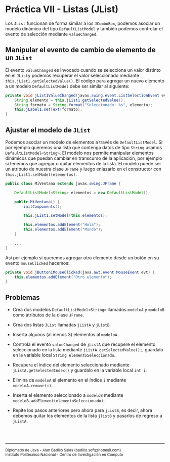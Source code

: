 # Práctica VII - Listas (JList)

Los `JList` funcionan de forma similar a los `JComboBox`, podemos asociar un modelo dinámico del tipo `DefaultListModel` y también podemos controlar el evento de selección mediante `valueChanged`.

## Manipular el evento de cambio de elemento de un `JList`

El evento `valueChanged` es invocado cuando se selecciona un valor distinto en el `JList`y podemos recuperar el valor seleccionado mediante `this.jList1.getSelectedValue()`. El código para agregar un nuevo elemento a un modelo `DefaultListModel` debe ser similar al siguiente:

~~~java
private void jList1ValueChanged(javax.swing.event.ListSelectionEvent evt) {
    String elemento = this.jList1.getSelectedValue();
    String formato = String.format("Seleccionado: %s", elemento);
    this.jLabel1.setText(formato);
}
~~~

## Ajustar el modelo de `JList`

Podemos asociar un modelo de elementos a través de `DefaultListModel`. Si por ejemplo queremos una lista que contenga datos de tipo `String` usamos `DefaultListModel<String>`. El modelo nos permite manipular elementos dinámicos que puedan cambiar en transcurso de la aplicación, por ejemplo si tenemos que agregar o quitar elementos de la lista. El modelo puede ser un atributo de nuestra clase `JFrame` y luego enlazarlo en el constructor con `this.jList1.setModel(elementos)`:

~~~java
public class MiVentana extends javax.swing.JFrame {

    DefaultListModel<String> elementos = new DefaultListModel();

    public MiVentana() {
        initComponents();

        this.jList1.setModel(this.elementos);

        this.elementos.addElement("Hola");
        this.elementos.addElement("Mundo");
    }

    ...
}
~~~

Así por ejemplo si queremos agregar otro elemento desde un botón en su evento `mouseClicked` hacemos:

~~~java
private void jButton1MouseClicked(java.awt.event.MouseEvent evt) {
    this.elementos.addElement("Otro elemento");
}
~~~

## Problemas

* Crea dos modelos `DefaultListModel<String>` llamados `modeloA` y `modeloB` como atributos de la clase `JFrame`.

* Crea dos listas `JList` llamadas `jListA` y `jListB`.

* Inserta algunos (al menos 3) elementos al `modeloA`.

* Controla el evento `valueChanged` de `jListA` que recupere el elemento seleccionado en la lista mediante `jListA.getSelectedValue();`, guardalo en la variable local `String elementoSeleccionado`.

* Recupera el índice del elemento seleccionado mediante `jListA.getSelectedIndex()` y guardalo en la variable local `int i`.

* Elimina de `modeloA` el elemento en el índice `i` mediante `modeloA.remove(i)`.

* Inserta el elemento seleccionado a `modeloB` mediante `modeloB.addElement(elementoSeleccionado)`.

* Repite los pasos anteriores pero ahora para `jListB`, es decir, ahora debemos quitar los elementos de la lista `jlistB` y pasarlos de regreso a `jListA`.

<br><br>
<hr>
<small>
Diplomado de Java - Alan Badillo Salas (badillo.soft@hotmail.com)<br>
Instituto Politécnico Nacional - Centro de Investigación en Cómputo
</small>